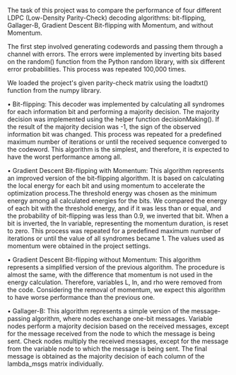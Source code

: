 The task of this project was to compare the performance of four different LDPC (Low-Density Parity-Check)
decoding algorithms: bit-flipping, Gallager-B, Gradient Descent Bit-flipping with Momentum, and without Momentum.

The first step involved generating codewords and passing them through a channel with errors. The errors were
implemented by inverting bits based on the random() function from the Python random library, with six different
error probabilities. This process was repeated 100,000 times.

We loaded the project's given parity-check matrix using the loadtxt() function from the numpy library.

• Bit-flipping:
This decoder was implemented by calculating all syndromes for each information bit and performing a majority
decision. The majority decision was implemented using the helper function decisionMaking(). If the result of the majority
decision was -1, the sign of the observed information bit was changed. This process was repeated for a predefined
maximum number of iterations or until the received sequence converged to the codeword. This algorithm is the simplest,
and therefore, it is expected to have the worst performance among all.

• Gradient Descent Bit-flipping with Momentum:
This algorithm represents an improved version of the bit-flipping algorithm. It is based on calculating the local
energy for each bit and using momentum to accelerate the optimization process.The threshold energy was chosen as the
minimum energy among all calculated energies for the bits. We compared the energy of each bit with the threshold energy,
and if it was less than or equal, and the probability of bit-flipping was less than 0.9, we inverted that bit.
When a bit is inverted, the ln variable, representing the momentum duration, is reset to zero. This process was repeated
for a predefined maximum number of iterations or until the value of all syndromes became 1. The values used as momentum
were obtained in the project settings.

• Gradient Descent Bit-flipping without Momentum:
This algorithm represents a simplified version of the previous algorithm. The procedure is almost the same, with the
difference that momentum is not used in the energy calculation. Therefore, variables L, ln, and rho were removed from
the code. Considering the removal of momentum, we expect this algorithm to have worse performance than the previous one.

• Gallager-B:
This algorithm represents a simple version of the message-passing algorithm, where nodes exchange one-bit messages.
Variable nodes perform a majority decision based on the received messages, except for the message received from the node
to which the message is being sent. Check nodes multiply the received messages, except for the message from the variable
node to which the message is being sent. The final message is obtained as the majority decision of each column of the
lambda_msgs matrix individually.
